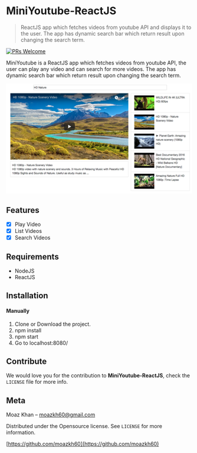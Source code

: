 # MiniYoutube-ReactJS
> ReactJS app which fetches videos from youtube API and displays it to the user. The app has dynamic search bar which return result upon changing the search term.

[![PRs Welcome](https://img.shields.io/badge/PRs-welcome-brightgreen.svg?style=flat-square)](http://makeapullrequest.com)

MiniYoutube is a ReactJS app which fetches videos from youtube API, the user can play any video and can search for more videos. The app has dynamic search bar which return result upon changing the search term.

![](./screenshots/screenshot1.png)

## Features

- [x] Play Video
- [x] List Videos
- [x] Search Videos

## Requirements

- NodeJS
- ReactJS

## Installation

#### Manually
1. Clone or Download the project.
2. npm install
3. npm start
4. Go to localhost:8080/

## Contribute

We would love you for the contribution to **MiniYoutube-ReactJS**, check the ``LICENSE`` file for more info.

## Meta

Moaz Khan – moazkh60@gmail.com

Distributed under the Opensource license. See ``LICENSE`` for more information.

[https://github.com/moazkh60](https://github.com/moazkh60)

[license-image]: https://img.shields.io/badge/License-GPL%20v3-blue.svg
[license-url]: LICENSE